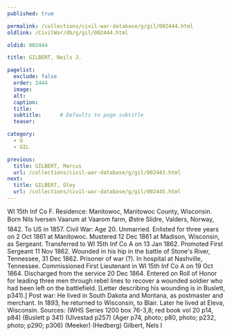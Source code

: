 ```yaml
---
published: true

permalink: /collections/civil-war-database/g/gil/002444.html
oldlink: /CivilWar/db/g/gil/002444.html

oldid: 002444

title: GILBERT, Neils J.

pagelist:
  exclude: false
  order: 2444
  image: 
  alt:
  caption:
  title:
  subtitle:      # Defaults to page subtitle
  teaser:

category: 
  - G 
  - GIL

previous:
  title: GILBERT, Marcus
  url: /collections/civil-war-database/g/gil/002443.html  
next:
  title: GILBERT, Oley
  url: /collections/civil-war-database/g/gil/002445.html   
---
```

WI 15th Inf Co F. Residence: Manitowoc, Manitowoc County, Wisconsin. Born &#147;Nils Iversen Vaarum&#148; at Vaarom farm, &Oslash;stre Slidre, Valders, Norway, 1842. To US in 1857. Civil War: Age 20. Unmarried. Enlisted for three years on 2 Oct 1861 at Manitowoc. Mustered 12 Dec 1861 at Madison, Wisconsin, as Sergeant. Transferred to WI 15th Inf Co A on 13 Jan 1862. Promoted First Sergeant 11 Nov 1862. Wounded in his hip in the battle of Stone&#39;s River, Tennessee, 31 Dec 1862. Prisoner of war (?). In hospital at Nashville, Tennessee. Commissioned First Lieutenant in WI 15th Inf Co A on 19 Oct 1864. Discharged from the service 20 Dec 1864. Entered on Roll of Honor for leading three men through rebel lines to recover a wounded soldier who had been left on the battlefield. [Letter describing his wounding is in Buslett, p341).] Post war: He lived in South Dakota and Montana, as postmaster and merchant. In 1893, he returned to Wisconsin, to Blair. Later he lived at Eleva, Wisconsin. Sources: (WHS Series 1200 box 76-3,8; red book vol 20 p14, p84) (Buslett p 341) (Ulvestad p257) (Ager p74, photo; p80, photo; p232, photo; p290; p306) (Meeker) (Hedberg) &#147;Gilbert, Nels I&#148;